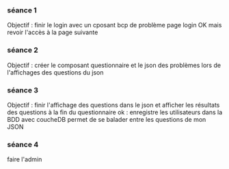 ### séance 1
Objectif : finir le login avec un cposant
bcp de problème
page login OK mais revoir l'accès à la page suivante  

### séance 2
Objectif : créer le composant questionnaire et le json
des problèmes lors de l'affichages des questions du json

### séance 3
Objectif : finir l'affichage des questions dans le json et afficher les résultats des questions à la fin du questionnaire
ok : enregistre les utilisateurs dans la BDD avec coucheDB
    permet de se balader entre les questions de mon JSON

### séance 4
faire l'admin



